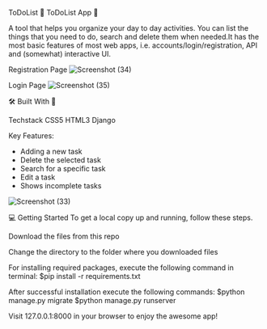 ToDoList
📘 ToDoList App 📖

A tool that helps you organize your day to day activities. You can list the things that you need to do, search and delete them when needed.It has the most basic features of most web apps, i.e. accounts/login/registration, API and (somewhat) interactive UI.

Registration Page 
![Screenshot (34)](https://github.com/Phenolah/ToDoList/assets/104977409/3ed53ea0-89d5-48d0-b7f6-036744a97259)

Login Page ![Screenshot (35)](https://github.com/Phenolah/ToDoList/assets/104977409/1c682635-5e76-473a-8750-b3aed1e3f70d)


🛠 Built With 🔧

Techstack
CSS5
HTML3
Django

Key Features:

- Adding a new task
- Delete the selected task
- Search for a specific task
- Edit a task
- Shows incomplete tasks


![Screenshot (33)](https://github.com/Phenolah/ToDoList/assets/104977409/6d5152e2-328b-4fee-b07a-58e57809bc5a)

💻 Getting Started To get a local copy up and running, follow these steps.

Download the files from this repo

Change the directory to the folder where you downloaded files

For installing required packages, execute the following command in terminal: $pip install -r requirements.txt

After successful installation execute the following commands: $python manage.py migrate $python manage.py runserver

Visit 127.0.0.1:8000 in your browser to enjoy the awesome app!

